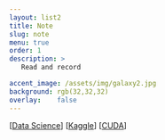 ```yaml
---
layout: list2
title: Note
slug: note
menu: true
order: 1
description: >
   Read and record

accent_image: /assets/img/galaxy2.jpg
background: rgb(32,32,32)
overlay:    false
---
```

[[Data Science](/tag-data-science)]
[[Kaggle](/tag-kaggle)]
[[CUDA](/tag-cuda)]